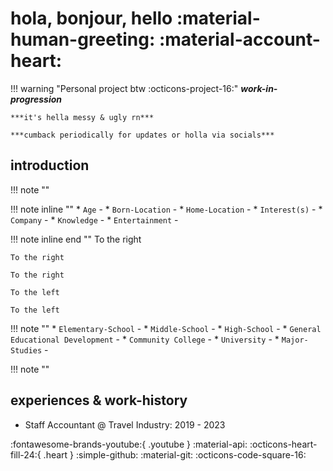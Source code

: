 
# hola, bonjour, hello :material-human-greeting: :material-account-heart:

!!! warning "Personal project btw :octicons-project-16:"
    ***work-in-progression***
    
    ***it's hella messy & ugly rn***

    ***cumback periodically for updates or holla via socials***



## introduction
!!! note ""

!!! note inline ""
    * `Age` - 
    * `Born-Location` - 
    * `Home-Location` - 
    * `Interest(s)` - 
    * `Company` - 
    * `Knowledge` - 
    * `Entertainment` - 

!!! note inline end ""
    To the right

    To the right

    To the right

    To the left

    To the left

    

!!! note ""
    * `Elementary-School` - 
    * `Middle-School` - 
    * `High-School` - 
    * `General Educational Development` - 
    * `Community College` - 
    * `University` - 
    * `Major-Studies` - 


!!! note ""


## experiences & work-history
 * Staff Accountant @ Travel Industry: 2019 - 2023


:fontawesome-brands-youtube:{ .youtube }
:material-api:
:octicons-heart-fill-24:{ .heart }
:simple-github:
:material-git:
:octicons-code-square-16:
